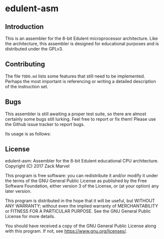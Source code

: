 
# edulent-asm

## Introduction

This is an assembler for the 8-bit Edulent microprocessor architecture. Like the architecture, this assembler is designed for educational purposes and is distributed under the GPLv3.

## Contributing

The file `TODO.md` lists some features that still need to be implemented. Perhaps the most important is referencing or writing a detailed description of the instruction set.

## Bugs

This assembler is still awaiting a proper test suite, so there are almost certainly some bugs still lurking. Feel free to report or fix them! Please use the Github issue tracker to report bugs.

Its usage is as follows:

## License

edulent-asm: Assembler for the 8-bit Edulent educational CPU architecture.
Copyright (C) 2017 Zack Marvel

This program is free software: you can redistribute it and/or modify
it under the terms of the GNU General Public License as published by
the Free Software Foundation, either version 3 of the License, or
(at your option) any later version.

This program is distributed in the hope that it will be useful,
but WITHOUT ANY WARRANTY; without even the implied warranty of
MERCHANTABILITY or FITNESS FOR A PARTICULAR PURPOSE.  See the
GNU General Public License for more details.

You should have received a copy of the GNU General Public License
along with this program.  If not, see <https://www.gnu.org/licenses/>.
